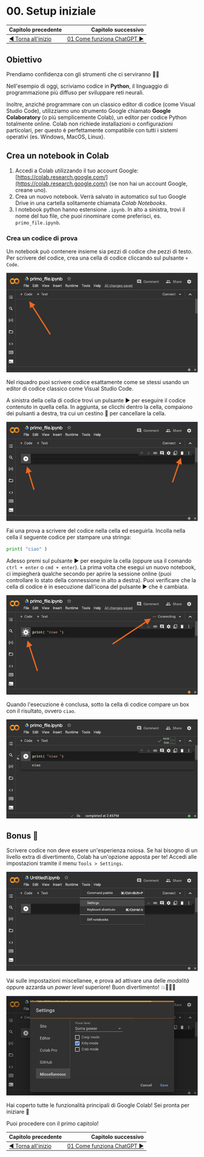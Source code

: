 # 00. Setup iniziale

| Capitolo precedente                                                                                                                                          | Capitolo successivo                                                                           |
| :--------------------------------------------------------------------------------------------------------------------------------------------------------------- | ---------------------------------------------------------------------------------------------------: |
| [◀︎ Torna all'inizio](../..) | [01 Come funziona ChatGPT ▶︎](../01-come-funziona-gpt) |

## Obiettivo
Prendiamo confidenza con gli strumenti che ci serviranno 👩‍💻

Nell'esempio di oggi, scriviamo codice in **Python**, il linguaggio di programmazione più diffuso per sviluppare reti neurali.

Inoltre, anziché programmare con un classico editor di codice (come Visual Studio Code),  utilizziamo uno strumento Google chiamato **Google Colaboratory** (o più semplicemente Colab), un editor per codice Python totalmente online. Colab non richiede installazioni o configurazioni particolari, per questo è perfettamente compatibile con tutti i sistemi operativi (es. Windows, MacOS, Linux).


## Crea un notebook in Colab

1. Accedi a Colab utilizzando il tuo account Google: [https://colab.research.google.com/](https://colab.research.google.com/) (se non hai un account Google, creane uno).
2. Crea un nuovo notebook. Verrà salvato in automatico sul tuo Google Drive in una cartella solitamente chiamata *Colab Notebooks*.
3. I notebook python hanno estensione `.ipynb`. In alto a sinistra, trovi il nome del tuo file, che puoi rinominare come preferisci, es. `primo_file.ipynb`.


### Crea un codice di prova

Un notebook può contenere insieme sia pezzi di codice che pezzi di testo. Per scrivere del codice, crea una cella di codice cliccando sul pulsante `+ Code`.

![Pulsante aggiunta blocco testo](../assets/00-notebook.png)

Nel riquadro puoi scrivere codice esattamente come se stessi usando un editor di codice classico come Visual Studio Code.

A sinistra della cella di codice trovi un pulsante ▶️ per eseguire il codice contenuto in quella cella. In aggiunta, se clicchi dentro la cella, compaiono dei pulsanti a destra, tra cui un cestino 🚮 per cancellare la cella.

![Cella di codice](../assets/00-cell.png)

Fai una prova a scrivere del codice nella cella ed eseguirla. Incolla nella cella il seguente codice per stampare una stringa:

```py
print( "ciao" )
```
Adesso premi sul pulsante ▶️ per eseguire la cella (oppure usa il comando `ctrl + enter` o `cmd + enter`). La prima volta che esegui un nuovo notebook, ci impiegherà qualche secondo per aprire la sessione online (puoi controllare lo stato della connessione in alto a destra). Puoi verificare che la cella di codice è in esecuzione dall'icona del pulsante ▶️ che è cambiata.

![Esecuzione in corso](../assets/00-exec.png)

Quando l'esecuzione è conclusa, sotto la cella di codice compare un box con il risultato, ovvero `ciao`.

![Esecuzione terminata](../assets/00-done.png)



<!--
## Utilizza file esterni

Durante l'esempio di oggi, ti servirà leggere dei file esterni da utilizzare all'interno del codice.

Per caricare un file all'interno del notebook, clicca il simbolo della cartella 📁 nella barra a sinistra.

![Pulsante upload file](../assets/00-load.png)

Nel riquadro puoi visualizzare i file che sono presenti nello "storage virtuale" della sessione corrente del tuo notebook. Puoi notare che esiste già una cartella `sample_data` con dei file di esempio (questi non ci serviranno, perciò puoi anche eliminarle la cartella).

Quando avrai bisogno di caricare un tuo file, potrai farlo cliccando sull'icona a sinistra e selezionando il file dal tuo computer.

![Upload di file](../assets/00-filetree.png)
-->



## Bonus 🤪

Scrivere codice non deve essere un'esperienza noiosa. Se hai bisogno di un livello extra di divertimento, Colab ha un'opzione apposta per te! Accedi alle impostazioni tramite il menu `Tools > Settings`.

![Menu impostazioni](../assets/00-settings.png)

Vai sulle impostazioni miscellanee, e prova ad attivare una delle *modalità* oppure azzarda un *power level* superiore! Buon divertimento! 💥🐶🐱🦀

![Impostazioni miscellanee](../assets/00-misc.png)




Hai coperto tutte le funzionalità principali di Google Colab! Sei pronta per iniziare 🤩

Puoi procedere con il primo capitolo!

| Capitolo precedente                                                                                                                                          | Capitolo successivo                                                                           |
| :--------------------------------------------------------------------------------------------------------------------------------------------------------------- | ---------------------------------------------------------------------------------------------------: |
| [◀︎ Torna all'inizio](../..) | [01 Come funziona ChatGPT ▶︎](../01-come-funziona-gpt) |
